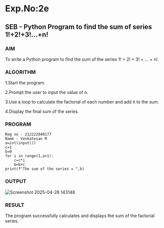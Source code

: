 # Exp.No:2e  
## SEB - Python Program to find the sum of series 1!+2!+3!...+n!



### AIM  
To write a Python program to find the sum of the series 1! + 2! + 3! + ... + n!.


### ALGORITHM

1.Start the program.

2.Prompt the user to input the value of n.

3.Use a loop to calculate the factorial of each number and add it to the sum.

4.Display the final sum of the series.


### PROGRAM

```
Reg no - 212222040177
Name - Venkatesan M
a=int(input())
c=1
b=0
for i in range(1,a+1):
    c=c*i
    b=b+c
print(f"The sum of the series = ",b)
```
### OUTPUT
![Screenshot 2025-04-28 143148](https://github.com/user-attachments/assets/a9e40278-d9f4-4f9d-913c-a72880ebac7f)

### RESULT
The program successfully calculates and displays the sum of the factorial series.
